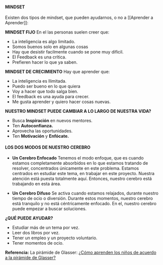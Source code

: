 #### **MINDSET**

Existen dos tipos de mindset, que pueden ayudarnos, o no a [[Aprender a Aprender]]:

**MINDSET FIJO**
En el las personas suelen creer que:
- La inteligencia es algo limitado.
- Somos buenos solo en algunas cosas
- Hay que desistir facilmente cuando se pone muy dificil.
- El Feedback es una crítica.
- Prefieren hacer lo que ya saben.

**MINDSET DE CRECIMIENTO**
Hay que aprender que:
- La inteligencia es Ilimitada.
- Puedo ser bueno en lo que quiera
- Voy a hacer que todo salga bien.
- El feedback es una ayuda para crecer.
- Me gusta aprender y quiero hacer cosas nuevas.

**NUESTRO MINDSET PUEDE CAMBIAR A LO LARGO DE NUESTRA VIDA?**
- Busca **Inspiración** en nuevos mentores.
- Ten **Autoconfianza.**
- Aprovecha las oportunidades.
- Ten **Motivación** y **Enfócate.**



#### **LOS DOS MODOS DE NUESTRO CEREBRO**

- **Un Cerebro Enfocado**
	Tenemos el modo enfoque, que es cuando estamos completamente absorbidos en lo que estamos tratando de resolver, concentrados únicamente en este problema. Estamos centrados en estudiar este tema, en trabajar en este proyecto. Nuestra atención está puesta totalmente aquí. Entonces, nuestro cerebro está trabajando en esta área.
	
- **Un Cerebro Difuso**
	Se activa cuando estamos relajados, durante nuestro tiempo de ocio o diversión. Durante estos momentos, nuestro cerebro está tranquilo y no está céntricamente enfocado. En el, nuestro cerebro puede empezar a buscar soluciones.

**¿QUÉ PUEDE AYUDAR?**

- Estudiar más de un tema por vez.
- Leer dos libros por vez.
- Tener un empleo y un proyecto voluntario.
- Tener momentos de ocio.

**Referencia:**
La pirámide de Glasser: [¿Cómo aprenden los niños de acuerdo a la pirámide de Glasser?](https://blog.ecagrupoeducativo.mx/eca/como-aprenden-los-ninos-de-acuerdo-a-piramide-de-glasser#:~:text=La%20teor%C3%ADa%20de%20Glasser%2C%20desarrollado,lo%20que%20menos%20impacto%20tiene)